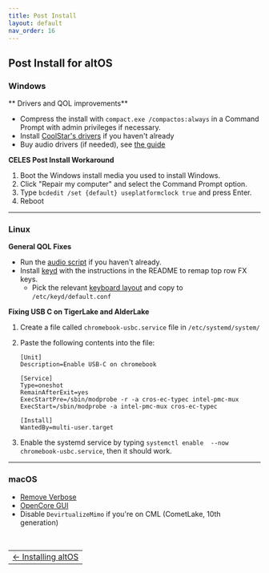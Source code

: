 ```yaml
---
title: Post Install 
layout: default
nav_order: 16
---
```


## Post Install for altOS


### Windows

** Drivers and QOL improvements**
* Compress the install with `compact.exe /compactos:always` in a Command Prompt with admin privileges if necessary.
* Install [CoolStar's drivers](https://coolstar.org/chromebook/windows-install.html) if you haven't already
* Buy audio drivers (if needed), see [the guide](csdriver.html) 

**CELES Post Install Workaround**

1. Boot the Windows install media you used to install Windows.
2. Click "Repair my computer" and select the Command Prompt option.
3. Type `bcdedit /set {default} useplatformclock true` and press Enter.
4. Reboot

-----------------------


### Linux

**General QOL Fixes**

* Run the [audio script](https://github.com/WeirdTreeThing/chromebook-linux-audio) if you haven't already.
* Install [keyd](https://github.com/rvaiya/keyd) with the instructions in the README to remap top row FX keys.
  * Pick the relevant [keyboard layout](https://github.com/chrultrabook/keydconfig) and copy to `/etc/keyd/default.conf`

**Fixing USB C on TigerLake and AlderLake**
1. Create a file called `chromebook-usbc.service` file in `/etc/systemd/system/`
2. Paste the following contents into the file:

    ```
   [Unit]
   Description=Enable USB-C on chromebook
   
   [Service]
   Type=oneshot
   RemainAfterExit=yes
   ExecStartPre=/sbin/modprobe -r -a cros-ec-typec intel-pmc-mux
   ExecStart=/sbin/modprobe -a intel-pmc-mux cros-ec-typec
   
   [Install]
   WantedBy=multi-user.target
   ```
3. Enable the systemd service by typing `systemctl enable  --now chromebook-usbc.service`, then it should work.

-----------------------


### macOS 
* [Remove Verbose](https://dortania.github.io/OpenCore-Post-Install/cosmetic/verbose.html#macos-decluttering)
* [OpenCore GUI](https://dortania.github.io/OpenCore-Post-Install/cosmetic/gui.html#setting-up-opencore-s-gui)
* Disable `DevirtualizeMimo` if you're on CML (CometLake, 10th generation)


<br>
<table>
<tr>
<td class="navtable-l">
<a href="altos.html">← Installing altOS</a> 
</td>
</tr>
</table>
